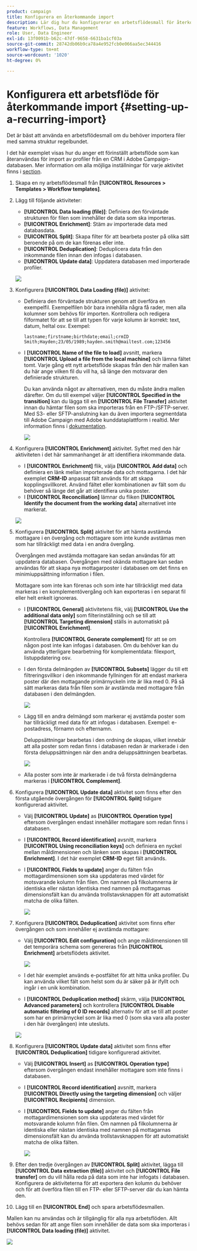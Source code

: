 ```yaml
---
product: campaign
title: Konfigurera en återkommande import
description: Lär dig hur du konfigurerar en arbetsflödesmall för återkommande importer.
feature: Workflows, Data Management
role: User, Data Engineer
exl-id: 13f0091b-b62c-47df-9658-6631ba1cf03a
source-git-commit: 28742db06b9ca78a4e952fcb0e066aa5ec344416
workflow-type: tm+mt
source-wordcount: '1020'
ht-degree: 0%

---
```


# Konfigurera ett arbetsflöde för återkommande import {#setting-up-a-recurring-import}



Det är bäst att använda en arbetsflödesmall om du behöver importera filer med samma struktur regelbundet.

I det här exemplet visas hur du anger ett förinställt arbetsflöde som kan återanvändas för import av profiler från en CRM i Adobe Campaign-databasen. Mer information om alla möjliga inställningar för varje aktivitet finns i [section](activities.md).

1. Skapa en ny arbetsflödesmall från **[!UICONTROL Resources > Templates > Workflow templates]**.
1. Lägg till följande aktiviteter:

   * **[!UICONTROL Data loading (file)]**: Definiera den förväntade strukturen för filen som innehåller de data som ska importeras.
   * **[!UICONTROL Enrichment]**: Stäm av importerade data med databasdata.
   * **[!UICONTROL Split]**: Skapa filter för att bearbeta poster på olika sätt beroende på om de kan förenas eller inte.
   * **[!UICONTROL Deduplication]**: Deduplicera data från den inkommande filen innan den infogas i databasen.
   * **[!UICONTROL Update data]**: Uppdatera databasen med importerade profiler.

   ![](assets/import_template_example0.png)

1. Konfigurera **[!UICONTROL Data Loading (file)]** aktivitet:

   * Definiera den förväntade strukturen genom att överföra en exempelfil. Exempelfilen bör bara innehålla några få rader, men alla kolumner som behövs för importen. Kontrollera och redigera filformatet för att se till att typen för varje kolumn är korrekt: text, datum, heltal osv. Exempel:

     ```
     lastname;firstname;birthdate;email;crmID
     Smith;Hayden;23/05/1989;hayden.smith@mailtest.com;123456
     ```

   * I **[!UICONTROL Name of the file to load]** avsnitt, markera **[!UICONTROL Upload a file from the local machine]** och lämna fältet tomt. Varje gång ett nytt arbetsflöde skapas från den här mallen kan du här ange vilken fil du vill ha, så länge den motsvarar den definierade strukturen.

     Du kan använda något av alternativen, men du måste ändra mallen därefter. Om du till exempel väljer **[!UICONTROL Specified in the transition]** kan du lägga till en **[!UICONTROL File Transfer]** aktivitet innan du hämtar filen som ska importeras från en FTP-/SFTP-server. Med S3- eller SFTP-anslutning kan du även importera segmentdata till Adobe Campaign med Adobe kunddataplattform i realtid. Mer information finns i [dokumentation](https://experienceleague.adobe.com/docs/experience-platform/destinations/catalog/email-marketing/adobe-campaign.html).

     ![](assets/import_template_example1.png)

1. Konfigurera **[!UICONTROL Enrichment]** aktivitet. Syftet med den här aktiviteten i det här sammanhanget är att identifiera inkommande data.

   * I **[!UICONTROL Enrichment]** flik, välja **[!UICONTROL Add data]** och definiera en länk mellan importerade data och mottagarna. I det här exemplet **CRM-ID** anpassat fält används för att skapa kopplingsvillkoret. Använd fältet eller kombinationen av fält som du behöver så länge det går att identifiera unika poster.
   * I **[!UICONTROL Reconciliation]** lämnar du fliken **[!UICONTROL Identify the document from the working data]** alternativet inte markerat.

   ![](assets/import_template_example2.png)

1. Konfigurera **[!UICONTROL Split]** aktivitet för att hämta avstämda mottagare i en övergång och mottagare som inte kunde avstämas men som har tillräckligt med data i en andra övergång.

   Övergången med avstämda mottagare kan sedan användas för att uppdatera databasen. Övergången med okända mottagare kan sedan användas för att skapa nya mottagarposter i databasen om det finns en minimiuppsättning information i filen.

   Mottagare som inte kan förenas och som inte har tillräckligt med data markeras i en komplementövergång och kan exporteras i en separat fil eller helt enkelt ignoreras.

   * I **[!UICONTROL General]** aktivitetens flik, välj **[!UICONTROL Use the additional data only]** som filterinställning och se till att **[!UICONTROL Targeting dimension]** ställs in automatiskt på **[!UICONTROL Enrichment]**.

     Kontrollera **[!UICONTROL Generate complement]** för att se om någon post inte kan infogas i databasen. Om du behöver kan du använda ytterligare bearbetning för komplementdata: filexport, listuppdatering osv.

   * I den första delmängden av **[!UICONTROL Subsets]** lägger du till ett filtreringsvillkor i den inkommande fyllningen för att endast markera poster där den mottagande primärnyckeln inte är lika med 0. På så sätt markeras data från filen som är avstämda med mottagare från databasen i den delmängden.

     ![](assets/import_template_example3.png)

   * Lägg till en andra delmängd som markerar ej avstämda poster som har tillräckligt med data för att infogas i databasen. Exempel: e-postadress, förnamn och efternamn.

     Deluppsättningar bearbetas i den ordning de skapas, vilket innebär att alla poster som redan finns i databasen redan är markerade i den första deluppsättningen när den andra deluppsättningen bearbetas.

     ![](assets/import_template_example3_2.png)

   * Alla poster som inte är markerade i de två första delmängderna markeras i **[!UICONTROL Complement]**.

1. Konfigurera **[!UICONTROL Update data]** aktivitet som finns efter den första utgående övergången för **[!UICONTROL Split]** tidigare konfigurerad aktivitet.

   * Välj **[!UICONTROL Update]** as **[!UICONTROL Operation type]** eftersom övergången endast innehåller mottagare som redan finns i databasen.
   * I **[!UICONTROL Record identification]** avsnitt, markera **[!UICONTROL Using reconciliation keys]** och definiera en nyckel mellan måldimensionen och länken som skapas i **[!UICONTROL Enrichment]**. I det här exemplet **CRM-ID** eget fält används.
   * I **[!UICONTROL Fields to update]** anger du fälten från mottagardimensionen som ska uppdateras med värdet för motsvarande kolumn från filen. Om namnen på filkolumnerna är identiska eller nästan identiska med namnen på mottagarnas dimensionsfält kan du använda trollstavsknappen för att automatiskt matcha de olika fälten.

     ![](assets/import_template_example6.png)

1. Konfigurera **[!UICONTROL Deduplication]** aktivitet som finns efter övergången och som innehåller ej avstämda mottagare:

   * Välj **[!UICONTROL Edit configuration]** och ange måldimensionen till det temporära schema som genereras från **[!UICONTROL Enrichment]** arbetsflödets aktivitet.

     ![](assets/import_template_example4.png)

   * I det här exemplet används e-postfältet för att hitta unika profiler. Du kan använda vilket fält som helst som du är säker på är ifyllt och ingår i en unik kombination.
   * I **[!UICONTROL Deduplication method]** skärm, välja **[!UICONTROL Advanced parameters]** och kontrollera **[!UICONTROL Disable automatic filtering of 0 ID records]** alternativ för att se till att poster som har en primärnyckel som är lika med 0 (som ska vara alla poster i den här övergången) inte utesluts.

   ![](assets/import_template_example7.png)

1. Konfigurera **[!UICONTROL Update data]** aktivitet som finns efter **[!UICONTROL Deduplication]** tidigare konfigurerad aktivitet.

   * Välj **[!UICONTROL Insert]** as **[!UICONTROL Operation type]** eftersom övergången endast innehåller mottagare som inte finns i databasen.
   * I **[!UICONTROL Record identification]** avsnitt, markera **[!UICONTROL Directly using the targeting dimension]** och väljer **[!UICONTROL Recipients]** dimension.
   * I **[!UICONTROL Fields to update]** anger du fälten från mottagardimensionen som ska uppdateras med värdet för motsvarande kolumn från filen. Om namnen på filkolumnerna är identiska eller nästan identiska med namnen på mottagarnas dimensionsfält kan du använda trollstavsknappen för att automatiskt matcha de olika fälten.

     ![](assets/import_template_example8.png)

1. Efter den tredje övergången av **[!UICONTROL Split]** aktivitet, lägga till **[!UICONTROL Data extraction (file)]** aktivitet och **[!UICONTROL File transfer]** om du vill hålla reda på data som inte har infogats i databasen. Konfigurera de aktiviteterna för att exportera den kolumn du behöver och för att överföra filen till en FTP- eller SFTP-server där du kan hämta den.
1. Lägg till en **[!UICONTROL End]** och spara arbetsflödesmallen.

Mallen kan nu användas och är tillgänglig för alla nya arbetsflöden. Allt behövs sedan för att ange filen som innehåller de data som ska importeras i **[!UICONTROL Data loading (file)]** aktivitet.

![](assets/import_template_example9.png)
